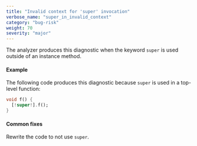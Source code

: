 ```yaml
---
title: "Invalid context for 'super' invocation"
verbose_name: "super_in_invalid_context"
category: "bug-risk"
weight: 70
severity: "major"
---
```

The analyzer produces this diagnostic when the keyword `super` is used
outside of an instance method.

#### Example

The following code produces this diagnostic because `super` is used in a
top-level function:

```dart
void f() {
  [!super!].f();
}
```

#### Common fixes

Rewrite the code to not use `super`.
